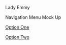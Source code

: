 Lady Emmy

Navigation Menu Mock Up

[Option One](https://stefanomonteiro.github.io/lady-emmy/navbar1/)

[Option Two](https://stefanomonteiro.github.io/lady-emmy/navbar2/)
